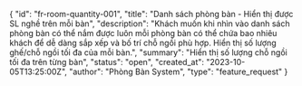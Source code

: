 {
    "id": "fr-room-quantity-001",
    "title": "Danh sách phòng bàn - Hiển thị được SL nghề trên mỗi bàn",
    "description": "Khách muốn khi nhìn vào danh sách phòng bàn có thể nắm được luôn mỗi phòng bàn có thể chứa bao nhiêu khách để dễ dàng sắp xếp và bố trí chỗ ngồi phù hợp. Hiển thị số lượng ghế/chỗ ngồi tối đa của mỗi bàn.",
    "summary": "Hiển thị số lượng chỗ ngồi tối đa trên từng bàn",
    "status": "open",
    "created_at": "2023-10-05T13:25:00Z",
    "author": "Phòng Bàn System",
    "type": "feature_request"
}